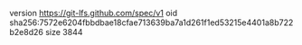 version https://git-lfs.github.com/spec/v1
oid sha256:7572e6204fbbdbae18cfae713639ba7a1d261f1ed53215e4401a8b722b2e8d26
size 3844
